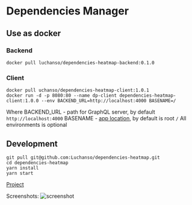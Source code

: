 # Dependencies Manager

## Use as docker
### Backend
```
docker pull luchanso/dependencies-heatmap-backend:0.1.0
```

### Client
```
docker pull uchanso/dependencies-heatmap-client:1.0.1
docker run -d -p 8080:80 --name dp-client dependencies-heatmap-client:1.0.0 --env BACKEND_URL=http://localhost:4000 BASENAME=/
```

Where
BACKEND_URL - path for GraphQL server, by default `http://localhost:4000`
BASENAME - [app location](https://reactrouter.com/web/api/BrowserRouter/basename-string), by default is root `/`
All environments is optional

## Development

```
git pull git@github.com:Luchanso/dependencies-heatmap.git
cd dependencies-heatmap
yarn install
yarn start
```

[Project](https://github.com/Luchanso/dependencies-heatmap/projects/1)

Screenshots:
![screenshot](https://user-images.githubusercontent.com/2098777/59965357-79b0ea00-9515-11e9-81c0-a0dc40830f42.png)
